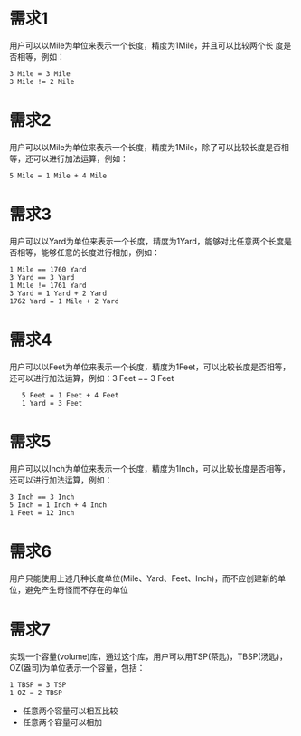 # 需求1
用户可以以Mile为单位来表示一个长度，精度为1Mile，并且可以比较两个长
度是否相等，例如：
```
3 Mile = 3 Mile
3 Mile != 2 Mile
```

# 需求2
用户可以以Mile为单位来表示一个长度，精度为1Mile，除了可以比较长度是否相等，还可以进行加法运算，例如：
```
5 Mile = 1 Mile + 4 Mile
```

# 需求3
用户可以以Yard为单位来表示一个长度，精度为1Yard，能够对比任意两个长度是否相等，能够任意的长度进行相加，例如：
```
1 Mile == 1760 Yard
3 Yard == 3 Yard
1 Mile != 1761 Yard
3 Yard = 1 Yard + 2 Yard
1762 Yard = 1 Mile + 2 Yard
```

# 需求4
用户可以以Feet为单位来表示一个长度，精度为1Feet，可以比较长度是否相等，还可以进行加法运算，例如：3 Feet == 3 Feet
```
   5 Feet = 1 Feet + 4 Feet
   1 Yard = 3 Feet
   ```

# 需求5
用户可以以Inch为单位来表示一个长度，精度为1Inch，可以比较长度是否相等，还可以进行加法运算，例如：
```
3 Inch == 3 Inch
5 Inch = 1 Inch + 4 Inch
1 Feet = 12 Inch
```

# 需求6
用户只能使用上述几种长度单位(Mile、Yard、Feet、Inch)，而不应创建新的单位，避免产生奇怪而不存在的单位

# 需求7
实现一个容量(volume)库，通过这个库，用户可以用TSP(茶匙)，TBSP(汤匙)，OZ(盎司)为单位表示一个容量，包括：
```
1 TBSP = 3 TSP
1 OZ = 2 TBSP
```
- 任意两个容量可以相互比较
- 任意两个容量可以相加
